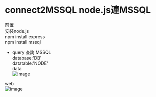 connect2MSSQL  node.js連MSSQL
============
前置</br>
安裝node.js</br>
npm install express </br>
npm install mssql </br>


* query 查詢
MSSQL </br>
database:'DB'</br>
datatable:'NODE'</br>
data</br>
![image](https://imneverdied.github.io/node.js_note/pic/nodeSQL.png)</br>

web</br>
![image](https://imneverdied.github.io/node.js_note/pic/nodeSQLdata.png)</br>



